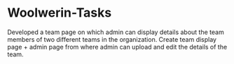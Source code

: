 # Woolwerin-Tasks

Developed a team page on which admin can display details about the team members of two different teams in the organization. Create team display page + admin page from where admin can upload and edit the details of the team.
